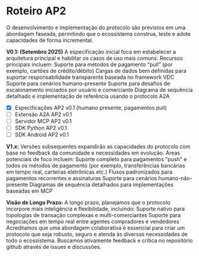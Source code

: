 # Roteiro AP2

O desenvolvimento e implementação do protocolo são previstos em uma abordagem faseada, permitindo que o ecossistema construa, teste e adote capacidades de forma incremental.

**V0.1: (Setembro 2025)** A especificação inicial foca em estabelecer a arquitetura principal e habilitar os casos de uso mais comuns. Recursos principais incluem: Suporte para métodos de pagamento "pull" (por exemplo, cartões de crédito/débito) Cargas de dados bem definidas para suportar responsabilidade transparente baseada no framework VDC Suporte para cenários humano-presente Suporte para desafios de escalonamento iniciados por usuário e comerciante Diagrama de sequência detalhado e implementação de referência usando o protocolo A2A

- [x] Especificações AP2 v0.1 (humano presente, pagamentos pull)
- [ ] Extensão A2A AP2 v0.1
- [ ] Servidor MCP AP2 v0.1
- [ ] SDK Python AP2 v0.1
- [ ] SDK Android AP2 v0.1

**V1.x:** Versões subsequentes expandirão as capacidades do protocolo com base no feedback da comunidade e necessidades em evolução. Áreas potenciais de foco incluem: Suporte completo para pagamentos "push" e todos os métodos de pagamento (por exemplo, transferências bancárias em tempo real, carteiras eletrônicas etc.) Fluxos padronizados para pagamentos recorrentes e assinaturas Suporte para cenários humano-não-presente Diagramas de sequência detalhados para implementações baseadas em MCP

**Visão de Longo Prazo:** A longo prazo, planejamos que o protocolo incorpore mais inteligência e flexibilidade, incluindo: Suporte nativo para topologias de transação complexas e multi-comerciantes Suporte para negociações em tempo real entre agentes compradores e vendedores Acreditamos que uma abordagem colaborativa é essencial para criar um protocolo que seja robusto, seguro e atenda às diversas necessidades de todo o ecossistema. Buscamos ativamente feedback e crítica no repositório github através de issues e discussões.
